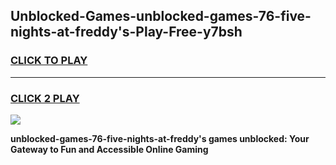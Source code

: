
## Unblocked-Games-unblocked-games-76-five-nights-at-freddy's-Play-Free-y7bsh
<h3>
<a href="https://premium76.site?title=unblocked-games-76-five-nights-at-freddy's&ref=23A">CLICK TO PLAY</a></h3>
<hr>

<h3>
<a href="https://premium76.site?title=unblocked-games-76-five-nights-at-freddy's&ref=23A">CLICK 2 PLAY</a>
  
</h3>

<a href="https://premium76.site?title=unblocked-games-76-five-nights-at-freddy's&ref=23A"><img src="https://clearcache.store/games.png"></a>


**unblocked-games-76-five-nights-at-freddy's games unblocked: Your Gateway to Fun and Accessible Online Gaming**
